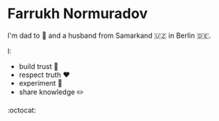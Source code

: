 # Farrukh Normuradov

I'm dad to 👦 and a husband from Samarkand :uzbekistan: in Berlin 🇩🇪.

I:

- build trust 🚸
- respect truth :heart:
- experiment 🧠
- share knowledge :pencil2:

:octocat:
